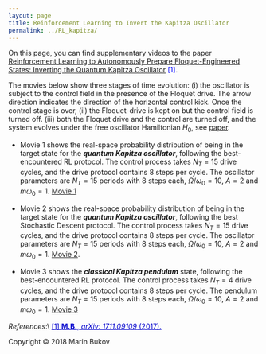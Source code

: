 ```yaml
---
layout: page
title: Reinforcement Learning to Invert the Kapitza Oscillator
permalink: ../RL_kapitza/
---
```


On this page, you can find supplementary videos to the paper [Reinforcement Learning to Autonomously Prepare Floquet-Engineered States: Inverting the Quantum Kapitza Oscillator](https://arxiv.org/abs/0000.00000) <span style="color:blue">[1]</span>. 

The movies below show three stages of time evolution: (i) the oscillator is subject to the control field in the presence of the Floquet drive. The arrow direction indicates the direction of the horizontal control kick. Once the control stage is over, (ii) the Floquet-drive is kept on but the control field is turned off. (iii) both the Floquet drive and the control are turned off, and the system evolves under the free oscillator Hamiltonian $H_0$, see [paper](https://arxiv.org/abs/0000.00000). 

* Movie 1 shows the real-space probability distribution of being in the target state for the ___quantum Kapitza oscillator___, following the best-encountered RL protocol. The control process takes $N_T=15$ drive cycles, and the drive protocol contains $8$ steps per cycle. The oscillator parameters are $N_T=15$ periods with $8$ steps each, $\Omega/\omega_0=10$, $A=2$ and $m\omega_0=1$. [Movie 1]({{site.baseurl}}../movies/RL_kapitza/movie-1.mp4)

* Movie 2 shows the real-space probability distribution of being in the target state for the ___quantum Kapitza oscillator___, following the best Stochastic Descent protocol. The control process takes $N_T=15$ drive cycles, and the drive protocol contains $8$ steps per cycle. The oscillator parameters are $N_T=15$ periods with $8$ steps each, $\Omega/\omega_0=10$, $A=2$ and $m\omega_0=1$. [Movie 2]({{site.baseurl}}../movies/RL_kapitza/movie-2.mp4).

* Movie 3 shows the ___classical Kapitza pendulum___ state, following the best-encountered RL protocol. The control process takes $N_T=4$ drive cycles, and the drive protocol contains $8$ steps per cycle. The pendulum parameters are $N_T=15$ periods with $8$ steps each, $\Omega/\omega_0=10$, $A=2$ and $m\omega_0=1$. [Movie 3]({{site.baseurl}}../movies/RL_kapitza/Movie-3.mp4})


*References*:\\
<a href="https://arxiv.org/abs/0000.000000" style="color: #0000cd">[1] **M.B.**, *arXiv: 1711.09109* (2017).</a>

Copyright © 2018 Marin Bukov
